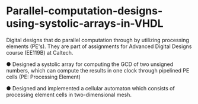 # Parallel-computation-designs-using-systolic-arrays-in-VHDL
Digital designs that do parallel computation through by utilizing processing elements (PE's). They are part of assignments for Advanced Digital Designs course (EE119B) at Caltech.

●	Designed a systolic array for computing the GCD of two unsigned numbers, which can compute the results in one clock through pipelined PE cells (PE: Processing Element)

●	Designed and implemented a cellular automaton which consists of processing element cells in two-dimensional mesh.
